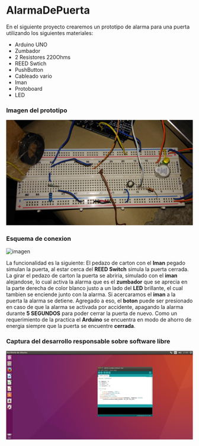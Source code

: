 # AlarmaDePuerta
En el siguiente proyecto crearemos un prototipo de alarma para una puerta utilizando los siguientes materiales:
* Arduino UNO
* Zumbador
* 2 Resistores 220Ohms
* REED Swtich
* PushButton
* Cableado vario
* Iman
* Protoboard
* LED

### Imagen del prototipo
![Una imagen cualquiera](https://github.com/FranciscoMan/AlarmaDePuerta/blob/master/foto.jpg "Prototipo")

### Esquema de conexion
![imagen]( "esquema")

La funcionalidad es la siguiente: El pedazo de carton con el **Iman** pegado simulan la puerta, al estar cerca del **REED Switch**
simula la puerta cerrada. La girar el pedazo de carton la puerta se abriria, simulado con el **iman** alejandose, lo cual
activa la alarma que es el **zumbador** que se aprecia en la parte derecha de color blanco justo a un lado del **LED**
brillante, el cual tambien se enciende junto con la alarma. Si acercaramos el **iman** a la puerta la alarma se detiene.
Agregado a eso, el **boton** puede ser presionado en caso de que la alarma se activada por accidente, apagando la alarma
durante **5 SEGUNDOS** para poder cerrar la puerta de nuevo.
Como un requerimiento de la practica el **Arduino** se encuentra en modo de ahorro de energia siempre que la puerta se encuentre **cerrada**.

### Captura del desarrollo responsable sobre software libre
![Una imagen cualquiera](https://github.com/FranciscoMan/AlarmaDePuerta/blob/master/Desarrollo.png "Desarrollo")
